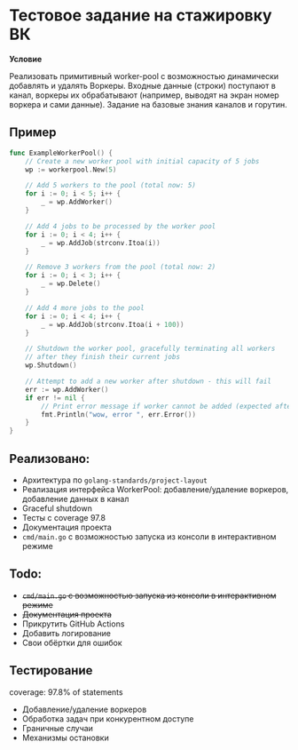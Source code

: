# Тестовое задание на стажировку ВК

**Условие**

Реализовать примитивный worker-pool с возможностью динамически добавлять и удалять Воркеры. 
Входные данные (строки) поступают в канал, воркеры их обрабатывают (например, выводят на экран номер воркера и сами данные). 
Задание на базовые знания каналов и горутин.

## Пример 
``` go
func ExampleWorkerPool() {
	// Create a new worker pool with initial capacity of 5 jobs
	wp := workerpool.New(5)

	// Add 5 workers to the pool (total now: 5)
	for i := 0; i < 5; i++ {
		_ = wp.AddWorker()
	}

	// Add 4 jobs to be processed by the worker pool
	for i := 0; i < 4; i++ {
		_ = wp.AddJob(strconv.Itoa(i))
	}

	// Remove 3 workers from the pool (total now: 2)
	for i := 0; i < 3; i++ {
		_ = wp.Delete()
	}

	// Add 4 more jobs to the pool
	for i := 0; i < 4; i++ {
		_ = wp.AddJob(strconv.Itoa(i + 100))
	}

	// Shutdown the worker pool, gracefully terminating all workers
	// after they finish their current jobs
	wp.Shutdown()

	// Attempt to add a new worker after shutdown - this will fail
	err := wp.AddWorker()
	if err != nil {
		// Print error message if worker cannot be added (expected after shutdown)
		fmt.Println("wow, error ", err.Error())
	}
}
```

## Реализовано:
- Архитектура по `golang-standards/project-layout`
- Реализация интерфейса WorkerPool: добавление/удаление воркеров, добавление данных в канал
- Graceful shutdown 
- Тесты с coverage 97.8
- Документация проекта
- `cmd/main.go` с возможностью запуска из консоли в интерактивном режиме

## Todo:
- ~~`cmd/main.go` с возможностью запуска из консоли в интерактивном режиме~~
- ~~Документация проекта~~
- Прикрутить GitHub Actions
- Добавить логирование 
- Свои обёртки для ошибок

## Тестирование
coverage: 97.8% of statements
 - Добавление/удаление воркеров
 - Обработка задач при конкурентном доступе
 - Граничные случаи
 - Механизмы остановки


